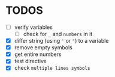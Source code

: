 # TODOS

- [ ] verify variables
    - [ ] check for `_` and `numbers` in it 
- [X] differ string (using `'` or `"`) to a variable
- [X] remove empty symbols
- [X] get entire numbers
- [X] test directive
- [x] check `multiple lines symbols`
